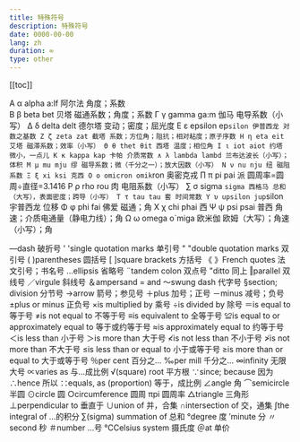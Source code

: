 ```yaml
---
title: 特殊符号
description: 特殊符号
date: 0000-00-00
lang: zh
duration: ∞
type: other
---
```

[[toc]]

Α        α   alpha a:lf 阿尔法 角度；系数           
Β        β   beta  bet  贝塔   磁通系数；角度；系数 
 Γ γ gamma ga:m 伽马 电导系数（小写）
 Δ δ delta delt 德尔塔 变动；密度；屈光度
 Ε ε epsilon ep`silon 伊普西龙 对数之基数
 Ζ ζ zeta zat 截塔 系数；方位角；阻抗；相对粘度；原子序数
Η η eta eit 艾塔 磁滞系数；效率（小写）
Θ θ thet θit 西塔 温度；相位角
 Ι ι iot aiot 约塔 微小，一点儿
 Κ κ kappa kap 卡帕 介质常数
 ∧ λ lambda lambd 兰布达波长（小写）；体积
 Μ μ mu mju 缪 磁导系数；微（千分之一）；放大因数（小写）
 Ν ν nu nju 纽 磁阻系数
 Ξ ξ xi ksi 克西
Ο ο omicron omik`ron 奥密克戎
 ∏ π pi pai 派 圆周率=圆周÷直径=3.1416
 Ρ ρ rho rou 肉 电阻系数（小写）
 ∑ σ sigma `sigma 西格马 总和（大写），表面密度；跨导（小写）
 Τ τ tau tau 套 时间常数
 Υ υ upsilon jup`silon 宇普西龙 位移
 Φ φ phi fai 佛爱 磁通；角
 Χ χ chi phai 西
 Ψ ψ psi psai 普西 角速；介质电通量（静电力线）；角
 Ω ω omega o`miga 欧米伽 欧姆（大写）；角速（小写）；角

—dash 破折号
' 'single quotation marks 单引号
" "double quotation marks 双引号
( )parentheses 圆括号
[ ]square brackets 方括号
《 》French quotes 法文引号；书名号
...ellipsis 省略号
¨tandem colon 双点号
"ditto 同上
‖parallel 双线号
／virgule 斜线号
＆ampersand = and
～swung dash 代字号
§section; division 分节号
→arrow 箭号；参见号
＋plus 加号；正号
－minus 减号；负号
±plus or minus 正负号
×is multiplied by 乘号
÷is divided by 除号
＝is equal to 等于号
≠is not equal to 不等于号
≡is equivalent to 全等于号
≌is equal to or approximately equal to 等于或约等于号
≈is approximately equal to 约等于号
＜is less than 小于号
＞is more than 大于号
≮is not less than 不小于号
≯is not more than 不大于号
≤is less than or equal to 小于或等于号
≥is more than or equal to 大于或等于号
％per cent 百分之…
‰per mill 千分之…
∞infinity 无限大号
∝varies as 与…成比例
√(square) root 平方根
∵since; because 因为
∴hence 所以
∷equals, as (proportion) 等于，成比例
∠angle 角
⌒semicircle 半圆
⊙circle 圆
○circumference 圆周
πpi 圆周率
△triangle 三角形
⊥perpendicular to 垂直于
∪union of 并，合集
∩intersection of 交，通集
∫the integral of …的积分
∑(sigma) summation of 总和
°degree 度
′minute 分
〃second 秒
＃number …号
℃Celsius system 摄氏度
＠at 单价